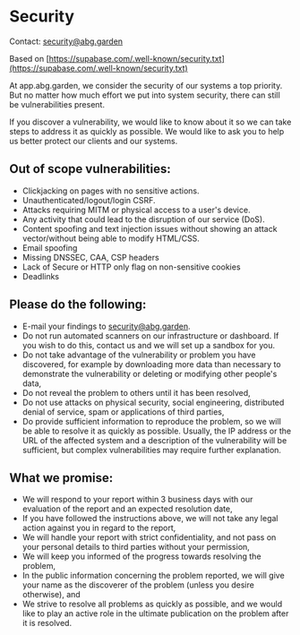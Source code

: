 # Security
Contact: security@abg.garden

Based on [https://supabase.com/.well-known/security.txt](https://supabase.com/.well-known/security.txt)

At app.abg.garden, we consider the security of our systems a top priority. But no matter how much effort we put into system security, there can still be vulnerabilities present.

If you discover a vulnerability, we would like to know about it so we can take steps to address it as quickly as possible. We would like to ask you to help us better protect our clients and our systems.

## Out of scope vulnerabilities:

*   Clickjacking on pages with no sensitive actions.
*   Unauthenticated/logout/login CSRF.
*   Attacks requiring MITM or physical access to a user's device.
*   Any activity that could lead to the disruption of our service (DoS).
*   Content spoofing and text injection issues without showing an attack vector/without being able to modify HTML/CSS.
*   Email spoofing
*   Missing DNSSEC, CAA, CSP headers
*   Lack of Secure or HTTP only flag on non-sensitive cookies
*   Deadlinks

## Please do the following:

*   E-mail your findings to [security@abg.garden](mailto:security@abg.garden).
*   Do not run automated scanners on our infrastructure or dashboard. If you wish to do this, contact us and we will set up a sandbox for you.
*   Do not take advantage of the vulnerability or problem you have discovered, for example by downloading more data than necessary to demonstrate the vulnerability or deleting or modifying other people's data,
*   Do not reveal the problem to others until it has been resolved,
*   Do not use attacks on physical security, social engineering, distributed denial of service, spam or applications of third parties,
*   Do provide sufficient information to reproduce the problem, so we will be able to resolve it as quickly as possible. Usually, the IP address or the URL of the affected system and a description of the vulnerability will be sufficient, but complex vulnerabilities may require further explanation.

## What we promise:

*   We will respond to your report within 3 business days with our evaluation of the report and an expected resolution date,
*   If you have followed the instructions above, we will not take any legal action against you in regard to the report,
*   We will handle your report with strict confidentiality, and not pass on your personal details to third parties without your permission,
*   We will keep you informed of the progress towards resolving the problem,
*   In the public information concerning the problem reported, we will give your name as the discoverer of the problem (unless you desire otherwise), and
*   We strive to resolve all problems as quickly as possible, and we would like to play an active role in the ultimate publication on the problem after it is resolved.
